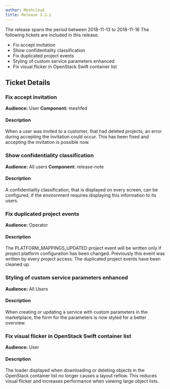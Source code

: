 ```yaml
---
author: Meshcloud
title: Release 3.3.2
---
```


The release spans the period between 2018-11-13 to 2018-11-16
The following tickets are included in this release.
* Fix accept invitation
* Show confidentiality classification
* Fix duplicated project events
* Styling of custom service parameters enhanced
* Fix visual flicker in OpenStack Swift container list
<!--truncate-->

## Ticket Details
### Fix accept invitation
**Audience:** User **Component:** meshfed

#### Description
When a user was invited to a customer, that had deleted projects, an error during accepting the invitation could occur. This has been fixed and accepting the invitation is possible now.

### Show confidentiality classification
**Audience:** All users **Component:** release-note

#### Description
A confidentiality classification, that is displayed on every screen, can be configured, if the environment requires displaying this information to its users.

### Fix duplicated project events
**Audience:** Operator

#### Description
The PLATFORM_MAPPINGS_UPDATED project event will be written only if project platform configuration has been changed. Previously this event was written by every project access. The duplicated project events have been cleaned up.

### Styling of custom service parameters enhanced
**Audience:** All Users

#### Description
When creating or updating a service with custom parameters in the marketplace, the form for the parameters is now styled for a better overview.

### Fix visual flicker in OpenStack Swift container list
**Audience:** User

#### Description
The loader displayed when downloading or deleting objects in the OpenStack container list no longer causes a layout reflow.
This reduces visual flicker and increases performance when viewing large object lists.

